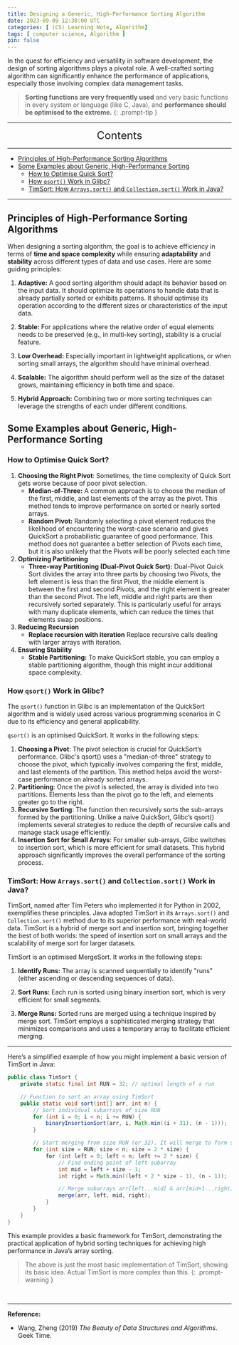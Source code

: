 ```yaml
---
title: Designing a Generic, High-Performance Sorting Algorithm
date: 2023-09-09 12:30:00 UTC
categories: [ (CS) Learning Note, Algorithm]
tags: [ computer science, Algorithm ]
pin: false
---
```



In the quest for efficiency and versatility in software development, the design of sorting algorithms plays a pivotal role. A well-crafted sorting algorithm can significantly enhance the performance of applications, especially those involving complex data management tasks.

> **Sorting functions are very frequently used** and very basic functions in every system or language (like C, Java), and **performance should be optimised to the extreme.**
{: .prompt-tip }

---
<center><font size='5'> Contents </font></center>

---

<!-- TOC -->
  * [Principles of High-Performance Sorting Algorithms](#principles-of-high-performance-sorting-algorithms)
  * [Some Examples about Generic, High-Performance Sorting](#some-examples-about-generic-high-performance-sorting)
    * [How to Optimise Quick Sort?](#how-to-optimise-quick-sort)
    * [How `qsort()` Work in Glibc?](#how-qsort-work-in-glibc)
    * [TimSort: How `Arrays.sort()` and `Collection.sort()` Work in Java?](#timsort-how-arrayssort-and-collectionsort-work-in-java)
<!-- TOC -->

---

## Principles of High-Performance Sorting Algorithms

When designing a sorting algorithm, the goal is to achieve efficiency in terms of **time and space complexity** while ensuring **adaptability** and **stability** across different types of data and use cases. Here are some guiding principles:

1. **Adaptive:** A good sorting algorithm should adapt its behavior based on the input data. It should optimize its operations to handle data that is already partially sorted or exhibits patterns. It should optimise its operation according to the different sizes or characteristics of the input data.

2. **Stable:** For applications where the relative order of equal elements needs to be preserved (e.g., in multi-key sorting), stability is a crucial feature.

3. **Low Overhead:** Especially important in lightweight applications, or when sorting small arrays, the algorithm should have minimal overhead.

4. **Scalable:** The algorithm should perform well as the size of the dataset grows, maintaining efficiency in both time and space.

5. **Hybrid Approach:** Combining two or more sorting techniques can leverage the strengths of each under different conditions.

## Some Examples about Generic, High-Performance Sorting

### How to Optimise Quick Sort?

1. **Choosing the Right Pivot**: Sometimes, the time complexity of Quick Sort gets worse because of poor pivot selection.
   - **Median-of-Three:** A common approach is to choose the median of the first, middle, and last elements of the array as the pivot. This method tends to improve performance on sorted or nearly sorted arrays.
   - **Random Pivot:** Randomly selecting a pivot element reduces the likelihood of encountering the worst-case scenario and gives QuickSort a probabilistic guarantee of good performance. This method does not guarantee a better selection of Pivots each time, but it is also unlikely that the Pivots will be poorly selected each time
2. **Optimizing Partitioning**
   - **Three-way Partitioning (Dual-Pivot Quick Sort):** Dual-Pivot Quick Sort divides the array into three parts by choosing two Pivots, the left element is less than the first Pivot, the middle element is between the first and second Pivots, and the right element is greater than the second Pivot. The left, middle and right parts are then recursively sorted separately. This is particularly useful for arrays with many duplicate elements, which can reduce the times that elements swap positions.
3. **Reducing Recursion**
   - **Replace recursion with iteration** Replace recursive calls dealing with larger arrays with iteration.
4. **Ensuring Stability**
   - **Stable Partitioning:** To make QuickSort stable, you can employ a stable partitioning algorithm, though this might incur additional space complexity.

### How `qsort()` Work in Glibc?

The `qsort()` function in Glibc is an implementation of the QuickSort algorithm and is widely used across various programming scenarios in C due to its efficiency and general applicability.

`qsort()` is an optimised QuickSort. It works in the following steps:

1. **Choosing a Pivot**: The pivot selection is crucial for QuickSort’s performance. Glibc's qsort() uses a "median-of-three" strategy to choose the pivot, which typically involves comparing the first, middle, and last elements of the partition. This method helps avoid the worst-case performance on already sorted arrays.
2. **Partitioning**: Once the pivot is selected, the array is divided into two partitions. Elements less than the pivot go to the left, and elements greater go to the right.
3. **Recursive Sorting**: The function then recursively sorts the sub-arrays formed by the partitioning. Unlike a naive QuickSort, Glibc’s qsort() implements several strategies to reduce the depth of recursive calls and manage stack usage efficiently.
4. **Insertion Sort for Small Arrays**: For smaller sub-arrays, Glibc switches to insertion sort, which is more efficient for small datasets. This hybrid approach significantly improves the overall performance of the sorting process.

### TimSort: How `Arrays.sort()` and `Collection.sort()` Work in Java?

TimSort, named after Tim Peters who implemented it for Python in 2002, exemplifies these principles. Java adopted TimSort in its `Arrays.sort()` and `Collection.sort()` method due to its superior performance with real-world data. TimSort is a hybrid of merge sort and insertion sort, bringing together the best of both worlds: the speed of insertion sort on small arrays and the scalability of merge sort for larger datasets.

TimSort is an optimised MergeSort. It works in the following steps:

1. **Identify Runs:** The array is scanned sequentially to identify "runs" (either ascending or descending sequences of data).

2. **Sort Runs:** Each run is sorted using binary insertion sort, which is very efficient for small segments.

3. **Merge Runs:** Sorted runs are merged using a technique inspired by merge sort. TimSort employs a sophisticated merging strategy that minimizes comparisons and uses a temporary array to facilitate efficient merging.

---

Here’s a simplified example of how you might implement a basic version of TimSort in Java:

```java
public class TimSort {
    private static final int RUN = 32; // optimal length of a run

    // Function to sort an array using TimSort
    public static void sort(int[] arr, int n) {
        // Sort individual subarrays of size RUN
        for (int i = 0; i < n; i += RUN) {
            binaryInsertionSort(arr, i, Math.min((i + 31), (n - 1)));
        }

        // Start merging from size RUN (or 32). It will merge to form size 64, then 128, 256 and so on ....
        for (int size = RUN; size < n; size = 2 * size) {
            for (int left = 0; left < n; left += 2 * size) {
                // Find ending point of left subarray
                int mid = left + size - 1;
                int right = Math.min((left + 2 * size - 1), (n - 1));

                // Merge subarrays arr[left...mid] & arr[mid+1...right]
                merge(arr, left, mid, right);
            }
        }
    }
}
```

This example provides a basic framework for TimSort, demonstrating the practical application of hybrid sorting techniques for achieving high performance in Java’s array sorting.

> The above is just the most basic implementation of TimSort, showing its basic idea. Actual TimSort is more complex than this.
{: .prompt-warning }

<br>

---

**Reference:**

- Wang, Zheng (2019) _The Beauty of Data Structures and Algorithms_. Geek Time.
